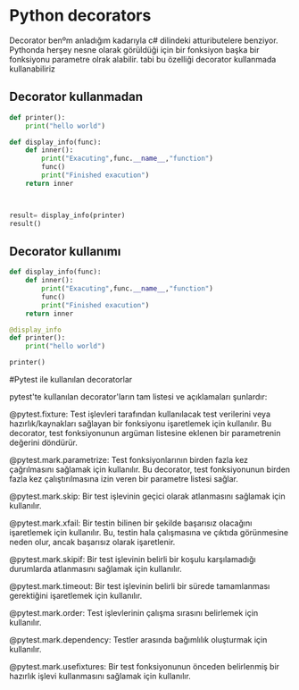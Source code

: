 # Python decorators
Decorator benºm anladığım kadarıyla c# dilindeki attuributelere benziyor. Pythonda herşey
nesne olarak görüldüği için bir fonksiyon başka bir fonksiyonu parametre olrak alabilir.
tabi bu özelliği decorator kullanmada kullanabiliriz
## Decorator kullanmadan
```python
def printer():
    print("hello world")

def display_info(func):
    def inner():
        print("Exacuting",func.__name__,"function")
        func()
        print("Finished exacution")
    return inner



result= display_info(printer)
result()
```

## Decorator kullanımı
```python
def display_info(func):
    def inner():
        print("Exacuting",func.__name__,"function")
        func()
        print("Finished exacution")
    return inner

@display_info
def printer():
    print("hello world")

printer()
```

#Pytest ile kullanılan decoratorlar

 pytest'te kullanılan decorator'ların tam listesi ve açıklamaları şunlardır:

@pytest.fixture: Test işlevleri tarafından kullanılacak test verilerini veya hazırlık/kaynakları sağlayan bir fonksiyonu işaretlemek için kullanılır. Bu decorator, test fonksiyonunun argüman listesine eklenen bir parametrenin değerini döndürür.

@pytest.mark.parametrize: Test fonksiyonlarının birden fazla kez çağrılmasını sağlamak için kullanılır. Bu decorator, test fonksiyonunun birden fazla kez çalıştırılmasına izin veren bir parametre listesi sağlar.

@pytest.mark.skip: Bir test işlevinin geçici olarak atlanmasını sağlamak için kullanılır.

@pytest.mark.xfail: Bir testin bilinen bir şekilde başarısız olacağını işaretlemek için kullanılır. Bu, testin hala çalışmasına ve çıktıda görünmesine neden olur, ancak başarısız olarak işaretlenir.

@pytest.mark.skipif: Bir test işlevinin belirli bir koşulu karşılamadığı durumlarda atlanmasını sağlamak için kullanılır.

@pytest.mark.timeout: Bir test işlevinin belirli bir sürede tamamlanması gerektiğini işaretlemek için kullanılır.

@pytest.mark.order: Test işlevlerinin çalışma sırasını belirlemek için kullanılır.

@pytest.mark.dependency: Testler arasında bağımlılık oluşturmak için kullanılır.

@pytest.mark.usefixtures: Bir test fonksiyonunun önceden belirlenmiş bir hazırlık işlevi kullanmasını sağlamak için kullanılır.
